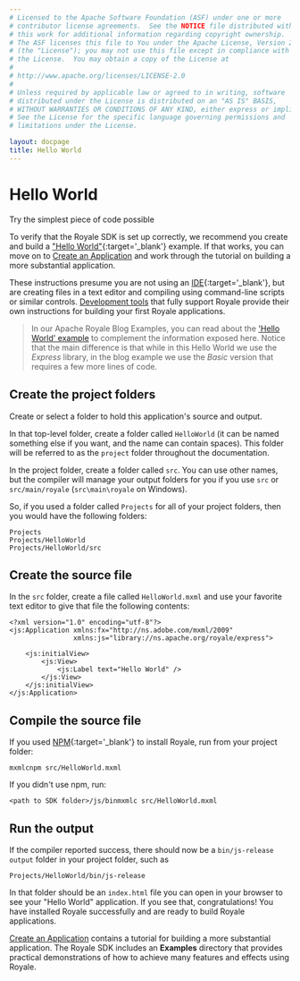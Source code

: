 ```yaml
---
# Licensed to the Apache Software Foundation (ASF) under one or more
# contributor license agreements.  See the NOTICE file distributed with
# this work for additional information regarding copyright ownership.
# The ASF licenses this file to You under the Apache License, Version 2.0
# (the "License"); you may not use this file except in compliance with
# the License.  You may obtain a copy of the License at
# 
# http://www.apache.org/licenses/LICENSE-2.0
# 
# Unless required by applicable law or agreed to in writing, software
# distributed under the License is distributed on an "AS IS" BASIS,
# WITHOUT WARRANTIES OR CONDITIONS OF ANY KIND, either express or implied.
# See the License for the specific language governing permissions and
# limitations under the License.

layout: docpage
title: Hello World
---
```


# Hello World

Try the simplest piece of code possible

To verify that the Royale SDK is set up correctly, we recommend you create and build a ["Hello World"](https://en.wikipedia.org/wiki/%22Hello,_World!%22_program){:target='_blank'} example. If that works, you can move on to [Create an Application](create-an-Application.html) and work through the tutorial on building a more substantial application.

These instructions presume you are not using an [IDE](https://en.wikipedia.org/wiki/Integrated_development_environment){:target='_blank'}, but are creating files in a text editor and compiling using command-line scripts or similar controls. [Development tools](get-started/development-tools.html) that fully support Royale provide their own instructions for building your first Royale applications.

> In our Apache Royale Blog Examples, you can read about the ['Hello World' example](https://royale.apache.org/creating-a-hello-world-in-apache-royale/) to complement the information exposed here. Notice that the main difference is that while in this Hello World we use the _Express_ library, in the blog example we use the _Basic_ version that requires a few more lines of code.

## Create the project folders

Create or select a folder to hold this application's source and output.  

In that top-level folder, create a folder called `HelloWorld` (it can be named something else if you want, and the name can contain spaces). This folder will be referred to as the `project` folder throughout the documentation.  

In the project folder, create a folder called `src`. You can use other names, but the compiler will manage your output folders for you if you use `src` or `src/main/royale` (`src\main\royale` on Windows).

So, if you used a folder called `Projects` for all of your project folders, then you would have the following folders:

```
Projects
Projects/HelloWorld
Projects/HelloWorld/src
```

## Create the source file

In the `src` folder, create a file called `HelloWorld.mxml` and use your favorite text editor to give that file the following contents:

```mxml
<?xml version="1.0" encoding="utf-8"?>
<js:Application xmlns:fx="http://ns.adobe.com/mxml/2009"
                xmlns:js="library://ns.apache.org/royale/express">

    <js:initialView>
        <js:View>
            <js:Label text="Hello World" />
        </js:View>
    </js:initialView>
</js:Application>
```

## Compile the source file

If you used [NPM](https://www.npmjs.com/){:target='_blank'} to install Royale, run from your project folder:

```
mxmlcnpm src/HelloWorld.mxml
```

If you didn't use npm, run:

```
<path to SDK folder>/js/binmxmlc src/HelloWorld.mxml
```

## Run the output

If the compiler reported success, there should now be a `bin/js-release output` folder in your project folder, such as 

```
Projects/HelloWorld/bin/js-release
```

In that folder should be an `index.html` file you can open in your browser to see your "Hello World" application.  If you see that, congratulations! You have installed Royale successfully and are ready to build Royale applications.  

[Create an Application](create-an-Application.html) contains a tutorial for building a more substantial application. The Royale SDK includes an **Examples** directory that provides practical demonstrations of how to achieve many features and effects using Royale.
